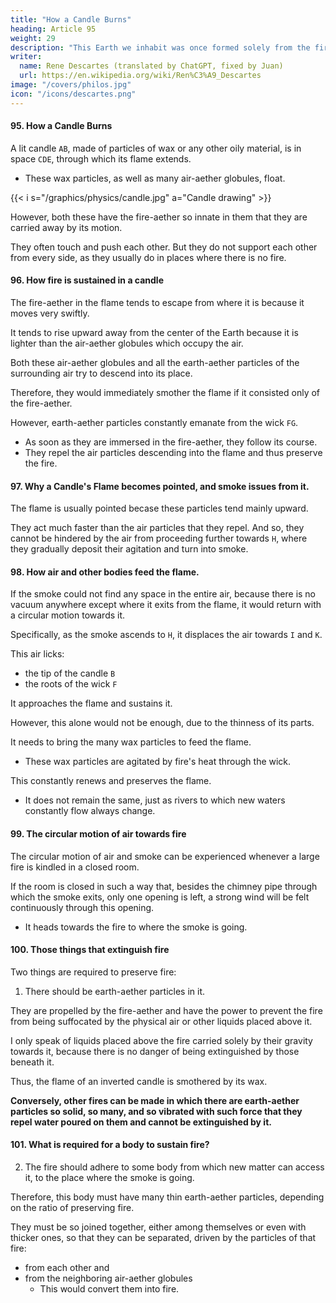 ```yaml
---
title: "How a Candle Burns"
heading: Article 95
weight: 29
description: "This Earth we inhabit was once formed solely from the fire-aether, like the Sun, although much smaller"
writer:
  name: Rene Descartes (translated by ChatGPT, fixed by Juan)
  url: https://en.wikipedia.org/wiki/Ren%C3%A9_Descartes
image: "/covers/philos.jpg"
icon: "/icons/descartes.png"
---
```



#### 95. How a Candle Burns

A lit candle `AB`, made of particles of wax or any other oily material, is in space `CDE`, through which its flame extends.
- These wax particles, as well as many air-aether globules, float.


{{< i s="/graphics/physics/candle.jpg" a="Candle drawing" >}}


However, both these have the fire-aether so innate in them that they are carried away by its motion. 

They often touch and push each other. But they do not support each other from every side, as they usually do in places where there is no fire.


#### 96. How fire is sustained in a candle

The fire-aether in the flame tends to escape from where it is because it moves very swiftly.

<!-- the meatus of -->
It tends to rise upward away from the center of the Earth because it is lighter than the air-aether globules which occupy the air. 

Both these air-aether globules and all the earth-aether particles of the surrounding air try to descend into its place. 

Therefore, they would immediately smother the flame if it consisted only of the fire-aether. 

However, earth-aether particles constantly emanate from the wick `FG`.
- As soon as they are immersed in the fire-aether, they follow its course.
- They repel the air particles descending into the flame and thus preserve the fire.



#### 97. Why a Candle's Flame becomes pointed, and smoke issues from it.

The flame is usually pointed becase these particles tend mainly upward.

They act much faster than the air particles that they repel. And so, they cannot be hindered by the air from proceeding further towards `H`, where they gradually deposit their agitation and turn into smoke.


#### 98. How air and other bodies feed the flame.

If the smoke could not find any space in the entire air, because there is no vacuum anywhere except where it exits from the flame, it would return with a circular motion towards it. 

Specifically, as the smoke ascends to `H`, it displaces the air towards `I` and `K`. 

This air licks:
- the tip of the candle `B`
- the roots of the wick `F`

It approaches the flame and sustains it. 

However, this alone would not be enough, due to the thinness of its parts.

It needs to bring the many wax particles to feed the flame. 
- These wax particles are agitated by fire's heat through the wick.

<!-- , unless it brought with it  of wax, agitated by the heat of the fire, through  -->

This constantly renews and preserves the flame.
- It does not remain the same, just as rivers to which new waters constantly flow always change.


#### 99. The circular motion of air towards fire

The circular motion of air and smoke can be experienced whenever a large fire is kindled in a closed room. 

If the room is closed in such a way that, besides the chimney pipe through which the smoke exits, only one opening is left, a strong wind will be felt continuously through this opening.
- It heads towards the fire to where the smoke is going.



#### 100. Those things that extinguish fire


Two things are required to preserve fire:

1. There should be earth-aether particles in it.

<!-- terrestrial -->

They are propelled by the fire-aether and have the power to prevent the fire from being suffocated by the physical air or other liquids placed above it.

I only speak of liquids placed above the fire carried solely by their gravity towards it, because there is no danger of being extinguished by those beneath it.

Thus, the flame of an inverted candle is smothered by its wax. 

**Conversely, other fires can be made in which there are earth-aether particles so solid, so many, and so vibrated with such force that they repel water poured on them and cannot be extinguished by it.**



#### 101. What is required for a body to sustain fire?

2. The fire should adhere to some body from which new matter can access it, to the place where the smoke is going. 

Therefore, this body must have many thin earth-aether particles, depending on the ratio of preserving fire. 

They must be so joined together, either among themselves or even with thicker ones, so that they can be separated, driven by the particles of that fire:
- from each other and
- from the neighboring air-aether globules
  - This would convert them into fire.


